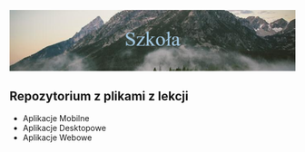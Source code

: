 ![Szkoła](resources/Szko%C5%82a.png)

## Repozytorium z plikami z lekcji
- Aplikacje Mobilne
- Aplikacje Desktopowe
- Aplikacje Webowe

